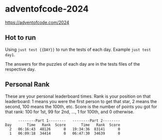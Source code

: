 # adventofcode-2024

https://adventofcode.com/2024

## Hot to run

Using `just test {{DAY}}` to run the tests of each day. Example `just test day1`.

The answers for the puzzles of each day are in the tests files of the respective day.

## Personal Rank

These are your personal leaderboard times. Rank is your position on that leaderboard: 1 means you were the first person to get that star, 2 means the second, 100 means the 100th, etc. Score is the number of points you got for that rank: 100 for 1st, 99 for 2nd, ..., 1 for 100th, and 0 otherwise.

```
      --------Part 1--------   --------Part 2--------
Day       Time   Rank  Score       Time   Rank  Score
  2   06:16:43  48126      0   19:34:36  83141      0
  1   06:09:18  34414      0   06:47:30  34639      0
```
